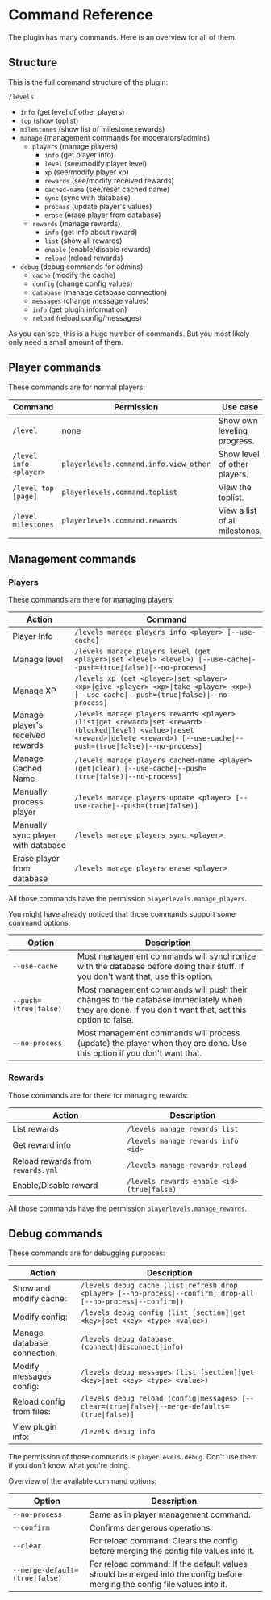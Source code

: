 # Command Reference
The plugin has many commands. Here is an overview for all of them.

## Structure
This is the full command structure of the plugin:

`/levels`

- `info` (get level of other players)
- `top` (show toplist)
- `milestones` (show list of milestone rewards)
- `manage` (management commands for moderators/admins)
  - `players` (manage players)
    - `info` (get player info)
    - `level` (see/modify player level)
    - `xp` (see/modify player xp)
    - `rewards` (see/modify received rewards)
    - `cached-name` (see/reset cached name)
    - `sync` (sync with database)
    - `process` (update player's values)
    - `erase` (erase player from database)
  - `rewards` (manage rewards)
    - `info` (get info about reward)
    - `list` (show all rewards)
    - `enable` (enable/disable rewards)
    - `reload` (reload rewards)
- `debug` (debug commands for admins)
  - `cache` (modify the cache)
  - `config` (change config values)
  - `database` (manage database connection)
  - `messages` (change message values)
  - `info` (get plugin information)
  - `reload` (reload config/messages)
  
As you can see, this is a huge number of commands. But you most likely only need a small amount of them.

## Player commands
These commands are for normal players:

| Command                | Permission                             | Use case                       |
|------------------------|----------------------------------------|--------------------------------|
| `/level`               | none                                   | Show own leveling progress.    |
| `/level info <player>` | `playerlevels.command.info.view_other` | Show level of other players.   |
| `/level top [page]`    | `playerlevels.command.toplist`         | View the toplist.              |
| `/level milestones`    | `playerlevels.command.rewards`         | View a list of all milestones. |

## Management commands
### Players
These commands are there for managing players:

| Action                             | Command                                                                                                                                                                                  |
|------------------------------------|------------------------------------------------------------------------------------------------------------------------------------------------------------------------------------------|
| Player Info                        | `/levels manage players info <player> [--use-cache]`                                                                                                                                     |
| Manage level                       | `/levels manage players level (get <player>\|set <level> <level>) [--use-cache\|--push=(true\|false)\|--no-process]`                                                                     |
| Manage XP                          | `/levels xp (get <player>\|set <player> <xp>\|give <player> <xp>\|take <player> <xp>) [--use-cache\|--push=(true\|false)\|--no-process]`                                                 |
| Manage player's received rewards   | `/levels manage players rewards <player> (list\|get <reward>\|set <reward> (blocked\|level) <value>\|reset <reward>\|delete <reward>) [--use-cache\|--push=(true\|false)\|--no-process]` |
| Manage Cached Name                 | `/levels manage players cached-name <player> (get\|clear) [--use-cache\|--push=(true\|false)\|--no-process]`                                                                             |
| Manually process player            | `/levels manage players update <player> [--use-cache\|--push=(true\|false)]`                                                                                                             |
| Manually sync player with database | `/levels manage players sync <player>`                                                                                                                                                   |
| Erase player from database         | `/levels manage players erase <player>`                                                                                                                                                  |

All those commands have the permission `playerlevels.manage_players`.

You might have already noticed that those commands support some command options:

| Option                 | Description                                                                                                                                        |
|------------------------|----------------------------------------------------------------------------------------------------------------------------------------------------|
| `--use-cache`          | Most management commands will synchronize with the database before doing their stuff. If you don't want that, use this option.                     |
| `--push=(true\|false)` | Most management commands will push their changes to the database immediately when they are done. If you don't want that, set this option to false. |
| `--no-process`         | Most management commands will process (update) the player when they are done. Use this option if you don't want that.                              |

### Rewards
Those commands are for there for managing rewards:

| Action                            | Description                                 |
|-----------------------------------|---------------------------------------------|
| List rewards                      | `/levels manage rewards list`               |
| Get reward info                   | `/levels manage rewards info <id>`          |
| Reload rewards from `rewards.yml` | `/levels manage rewards reload`             |
| Enable/Disable reward             | `/levels rewards enable <id> (true\|false)` |

All those commands have the permission `playerlevels.manage_rewards`.

## Debug commands
These commands are for debugging purposes:

| Action                      | Description                                                                                                        |
|-----------------------------|--------------------------------------------------------------------------------------------------------------------|
| Show and modify cache:      | `/levels debug cache (list\|refresh\|drop <player> [--no-process\|--confirm]\|drop-all [--no-process\|--confirm])` |
| Modify config:              | `/levels debug config (list [section]\|get <key>\|set <key> <type> <value>)`                                       |
| Manage database connection: | `/levels debug database (connect\|disconnect\|info)`                                                               |
| Modify messages config:     | `/levels debug messages (list [section]\|get <key>\|set <key> <type> <value>)`                                     |
| Reload config from files:   | `/levels debug reload (config\|messages> [--clear=(true\|false)\|--merge-defaults=(true\|false)]`                  |
| View plugin info:           | `/levels debug info`                                                                                        |

The permission of those commands is `playerlevels.debug`.
Don't use them if you don't know what you're doing.

Overview of the available command options:

| Option                          | Description                                                                                                               |
|---------------------------------|---------------------------------------------------------------------------------------------------------------------------|
| `--no-process`                  | Same as in player management command.                                                                                     |
| `--confirm`                     | Confirms dangerous operations.                                                                                            |
| `--clear`                       | For reload command: Clears the config before merging the config file values into it.                                      |
| `--merge-default=(true\|false)` | For reload command: If the default values should be merged into the config before merging the config file values into it. |
